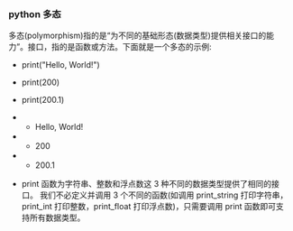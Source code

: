 ### python 多态
多态(polymorphism)指的是“为不同的基础形态(数据类型)提供相关接口的能 力”。接口，指的是函数或方法。下面就是一个多态的示例:

* print("Hello, World!")
* print(200)
* print(200.1)

* * Hello, World!
* * 200
* * 200.1  

* print 函数为字符串、整数和浮点数这 3 种不同的数据类型提供了相同的接口。 我们不必定义并调用 3 个不同的函数(如调用 print_string 打印字符串， print_int 打印整数，print_float 打印浮点数)，只需要调用 print 函数即可支 持所有数据类型。